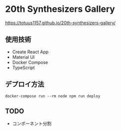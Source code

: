 # 20th Synthesizers Gallery
https://totuus1157.github.io/20th-synthesizers-gallery/

## 使用技術
- Create React App
- Material UI
- Docker Compose
- TypeScript

## デプロイ方法
`docker-compose run --rm node npm run deploy`

## TODO
- コンポーネント分割
